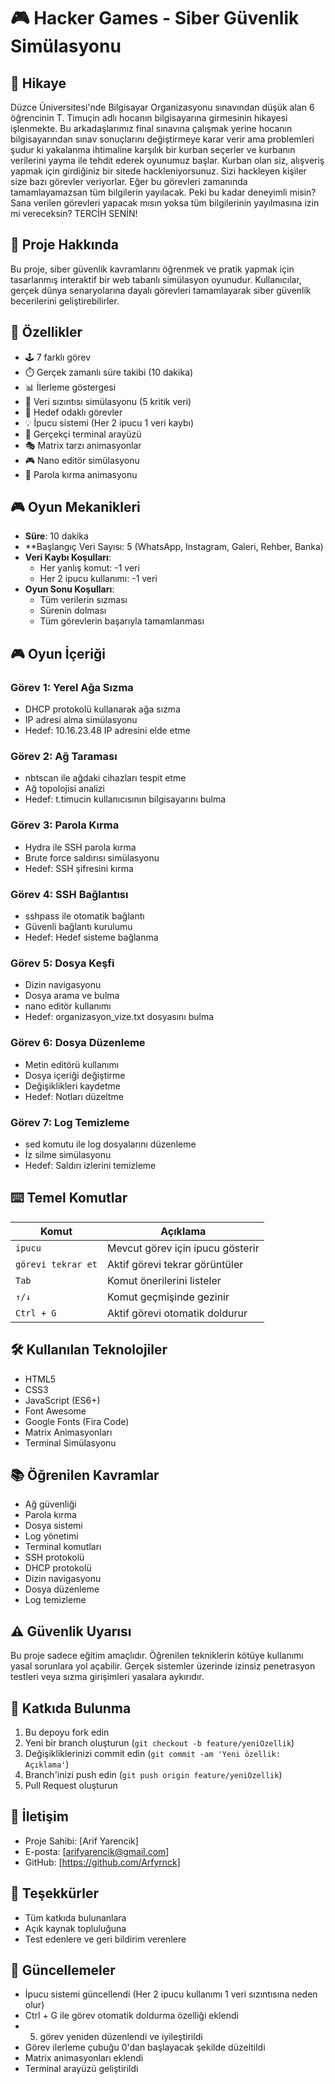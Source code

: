 # 🎮 Hacker Games - Siber Güvenlik Simülasyonu

## 📖 Hikaye
Düzce Üniversitesi'nde Bilgisayar Organizasyonu sınavından düşük alan 6 öğrencinin T. Timuçin adlı hocanın bilgisayarına girmesinin hikayesi işlenmekte. Bu arkadaşlarımız final sınavına çalışmak yerine hocanın bilgisayarından sınav sonuçlarını değiştirmeye karar verir ama problemleri şudur ki yakalanma ihtimaline karşılık bir kurban seçerler ve kurbanın verilerini yayma ile tehdit ederek oyunumuz başlar. 
Kurban olan siz, alışveriş yapmak için girdiğiniz bir sitede hackleniyorsunuz. Sizi hackleyen kişiler size bazı görevler veriyorlar. Eğer bu görevleri zamanında tamamlayamazsan tüm bilgilerin yayılacak. Peki bu kadar deneyimli misin? Sana verilen görevleri yapacak mısın yoksa tüm bilgilerinin yayılmasına izin mi vereceksin? TERCİH SENİN!

## 📝 Proje Hakkında
Bu proje, siber güvenlik kavramlarını öğrenmek ve pratik yapmak için tasarlanmış interaktif bir web tabanlı simülasyon oyunudur. Kullanıcılar, gerçek dünya senaryolarına dayalı görevleri tamamlayarak siber güvenlik becerilerini geliştirebilirler.

## 🎯 Özellikler
- 🕹️ 7 farklı görev 
- ⏱️ Gerçek zamanlı süre takibi (10 dakika)
- 📊 İlerleme göstergesi
- 💾 Veri sızıntısı simülasyonu (5 kritik veri)
- 🎯 Hedef odaklı görevler
- 💡 İpucu sistemi (Her 2 ipucu 1 veri kaybı)
- 🎨 Gerçekçi terminal arayüzü
- 🎭 Matrix tarzı animasyonlar
- 🎮 Nano editör simülasyonu
- 🔐 Parola kırma animasyonu

## 🎮 Oyun Mekanikleri
- **Süre**: 10 dakika
- **Başlangıç Veri Sayısı: 5 (WhatsApp, Instagram, Galeri, Rehber, Banka)
- **Veri Kaybı Koşulları**:
  - Her yanlış komut: -1 veri
  - Her 2 ipucu kullanımı: -1 veri
- **Oyun Sonu Koşulları**:
  - Tüm verilerin sızması
  - Sürenin dolması
  - Tüm görevlerin başarıyla tamamlanması

## 🎮 Oyun İçeriği

### Görev 1: Yerel Ağa Sızma
- DHCP protokolü kullanarak ağa sızma
- IP adresi alma simülasyonu
- Hedef: 10.16.23.48 IP adresini elde etme

### Görev 2: Ağ Taraması
- nbtscan ile ağdaki cihazları tespit etme
- Ağ topolojisi analizi
- Hedef: t.timucin kullanıcısının bilgisayarını bulma

### Görev 3: Parola Kırma
- Hydra ile SSH parola kırma
- Brute force saldırısı simülasyonu
- Hedef: SSH şifresini kırma

### Görev 4: SSH Bağlantısı
- sshpass ile otomatik bağlantı
- Güvenli bağlantı kurulumu
- Hedef: Hedef sisteme bağlanma

### Görev 5: Dosya Keşfi
- Dizin navigasyonu
- Dosya arama ve bulma
- nano editör kullanımı
- Hedef: organizasyon_vize.txt dosyasını bulma

### Görev 6: Dosya Düzenleme
- Metin editörü kullanımı
- Dosya içeriği değiştirme
- Değişiklikleri kaydetme
- Hedef: Notları düzeltme

### Görev 7: Log Temizleme
- sed komutu ile log dosyalarını düzenleme
- İz silme simülasyonu
- Hedef: Saldırı izlerini temizleme

## ⌨️ Temel Komutlar
| Komut | Açıklama |
|-------|----------|
| `ipucu` | Mevcut görev için ipucu gösterir |
| `görevi tekrar et` | Aktif görevi tekrar görüntüler |
| `Tab` | Komut önerilerini listeler |
| `↑/↓` | Komut geçmişinde gezinir |
| `Ctrl + G` | Aktif görevi otomatik doldurur |

## 🛠️ Kullanılan Teknolojiler
- HTML5
- CSS3
- JavaScript (ES6+)
- Font Awesome
- Google Fonts (Fira Code)
- Matrix Animasyonları
- Terminal Simülasyonu

## 📚 Öğrenilen Kavramlar
- Ağ güvenliği
- Parola kırma
- Dosya sistemi
- Log yönetimi
- Terminal komutları
- SSH protokolü
- DHCP protokolü
- Dizin navigasyonu
- Dosya düzenleme
- Log temizleme

## ⚠️ Güvenlik Uyarısı
Bu proje sadece eğitim amaçlıdır. Öğrenilen tekniklerin kötüye kullanımı yasal sorunlara yol açabilir. Gerçek sistemler üzerinde izinsiz penetrasyon testleri veya sızma girişimleri yasalara aykırıdır.

## 🤝 Katkıda Bulunma
1. Bu depoyu fork edin
2. Yeni bir branch oluşturun (`git checkout -b feature/yeniOzellik`)
3. Değişikliklerinizi commit edin (`git commit -am 'Yeni özellik: Açıklama'`)
4. Branch'inizi push edin (`git push origin feature/yeniOzellik`)
5. Pull Request oluşturun


## 👥 İletişim
- Proje Sahibi: [Arif Yarencik]
- E-posta: [arifyarencik@gmail.com]
- GitHub: [https://github.com/Arfyrnck]

## 🙏 Teşekkürler
- Tüm katkıda bulunanlara
- Açık kaynak topluluğuna
- Test edenlere ve geri bildirim verenlere

## 🔄 Güncellemeler
- İpucu sistemi güncellendi (Her 2 ipucu kullanımı 1 veri sızıntısına neden olur)
- Ctrl + G ile görev otomatik doldurma özelliği eklendi
- 5. görev yeniden düzenlendi ve iyileştirildi
- Görev ilerleme çubuğu 0'dan başlayacak şekilde düzeltildi
- Matrix animasyonları eklendi
- Terminal arayüzü geliştirildi
